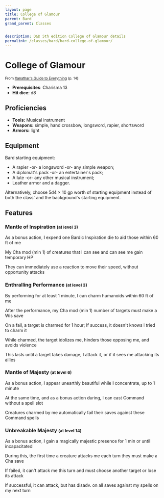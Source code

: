 ```yaml
---
layout: page
title: College of Glamour
parent: Bard
grand_parent: Classes


description: D&D 5th edition College of Glamour details
permalink: /classes/bard/bard-college-of-glamour/
---
```


# College of Glamour

<small>From <a target="_blank" href="https://dnd.wizards.com/products/tabletop-games/rpg-products/xanathars-guide-everything">Xanathar's Guide to Everything</a> (p. 14)</small>
- **Prerequisites**: Charisma 13
- **Hit dice**: d8

## Proficiencies

- **Tools:** Musical instrument
- **Weapons:** simple, hand crossbow, longsword, rapier, shortsword
- **Armors:** light

## Equipment


Bard starting equipment:

- A rapier -or- a longsword -or- any simple weapon;
- A diplomat's pack -or- an entertainer's pack;
- A lute -or- any other musical instrument;
- Leather armor and a dagger.

Alternatively, choose 5d4 × 10 gp worth of starting equipment instead of both the class' and the background's starting equipment.


## Features

### Mantle of Inspiration <small>(at level 3)</small>


As a bonus action, I expend one Bardic Inspiration die to aid those within 60 ft of me

My Cha mod (min 1) of creatures that I can see and can see me gain temporary HP

They can immediately use a reaction to move their speed, without opportunity attacks



### Enthralling Performance <small>(at level 3)</small>


By performing for at least 1 minute, I can charm humanoids within 60 ft of me

After the performance, my Cha mod (min 1) number of targets must make a Wis save

On a fail, a target is charmed for 1 hour; If success, it doesn't knows I tried to charm it

While charmed, the target idolizes me, hinders those opposing me, and avoids violence

This lasts until a target takes damage, I attack it, or if it sees me attacking its allies



### Mantle of Majesty <small>(at level 6)</small>


As a bonus action, I appear unearthly beautiful while I concentrate, up to 1 minute

At the same time, and as a bonus action during, I can cast Command without a spell slot

Creatures charmed by me automatically fail their saves against these Command spells



### Unbreakable Majesty <small>(at level 14)</small>


As a bonus action, I gain a magically majestic presence for 1 min or until incapacitated

During this, the first time a creature attacks me each turn they must make a Cha save

If failed, it can't attack me this turn and must choose another target or lose its attack

If successful, it can attack, but has disadv. on all saves against my spells on my next turn



